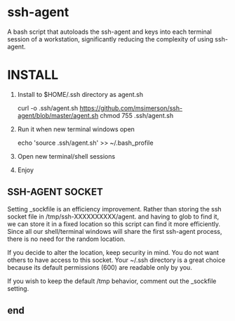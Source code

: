# ssh-agent

A bash script that autoloads the ssh-agent and keys into each terminal session
of a workstation, significantly reducing the complexity of using ssh-agent.


# INSTALL

1. Install to $HOME/.ssh directory as agent.sh

    curl -o .ssh/agent.sh https://github.com/msimerson/ssh-agent/blob/master/agent.sh
    chmod 755 .ssh/agent.sh

2. Run it when new terminal windows open

    echo 'source .ssh/agent.sh' >> ~/.bash\_profile

3. Open new terminal/shell sessions

4. Enjoy


## SSH-AGENT SOCKET

Setting \_sockfile is an efficiency improvement. Rather than storing the
ssh socket file in /tmp/ssh-XXXXXXXXXX/agent.<ppid> and having to glob
to find it, we can store it in a fixed location so this script can find
it more efficiently. Since all our shell/terminal windows will share the
first ssh-agent process, there is no need for the random location.

If you decide to alter the location, keep security in mind. You do not want
others to have access to this socket. Your ~/.ssh directory is a great
choice because its default permissions (600) are readable only by you.

If you wish to keep the default /tmp behavior, comment out the \_sockfile setting.

## end
